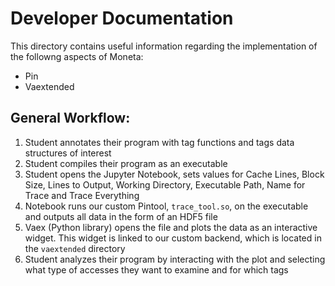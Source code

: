 # Developer Documentation

This directory contains useful information regarding the implementation of the followng aspects of Moneta:
 - Pin
 - Vaextended

## General Workflow:
1.	Student annotates their program with tag functions and tags data structures of interest
2.	Student compiles their program as an executable
3.	Student opens the Jupyter Notebook, sets values for Cache Lines, Block Size, Lines to Output, Working Directory, Executable Path, Name for Trace and Trace Everything
4.	Notebook runs our custom Pintool, `trace_tool.so`, on the executable and outputs all data in the form of an HDF5 file
5.	Vaex (Python library) opens the file and plots the data as an interactive widget. This widget is linked to our custom backend, which is located in the `vaextended` directory
6.	Student analyzes their program by interacting with the plot and selecting what type of accesses they want to examine and for which tags
